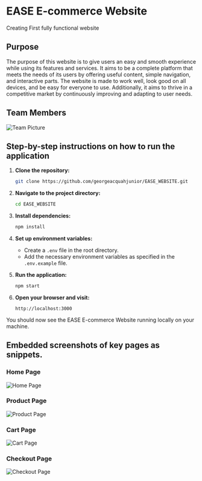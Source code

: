 # EASE E-commerce Website
Creating First fully functional website

## Purpose
The purpose of this website is to give users an easy and smooth experience while using its features and services. It aims to be a complete platform that meets the needs of its users by offering useful content, simple navigation, and interactive parts. The website is made to work well, look good on all devices, and be easy for everyone to use. Additionally, it aims to thrive in a competitive market by continuously improving and adapting to user needs.

## Team Members
![Team Picture](images/group.jpg)

## Step-by-step instructions on how to run the application

1. **Clone the repository:**
    ```sh
    git clone https://github.com/georgeacquahjunior/EASE_WEBSITE.git
    ```
2. **Navigate to the project directory:**
    ```sh
    cd EASE_WEBSITE
    ```
3. **Install dependencies:**
    ```sh
    npm install
    ```
4. **Set up environment variables:**
    - Create a `.env` file in the root directory.
    - Add the necessary environment variables as specified in the `.env.example` file.

5. **Run the application:**
    ```sh
    npm start
    ```
6. **Open your browser and visit:**
    ```
    http://localhost:3000
    ```

You should now see the EASE E-commerce Website running locally on your machine.

## Embedded screenshots of key pages as snippets.
### Home Page
![Home Page](path/to/home-page-screenshot.jpg)

### Product Page
![Product Page](path/to/product-page-screenshot.jpg)

### Cart Page
![Cart Page](path/to/cart-page-screenshot.jpg)

### Checkout Page
![Checkout Page](path/to/checkout-page-screenshot.jpg)
